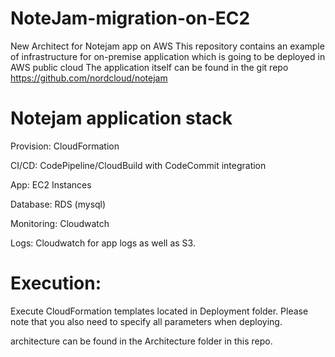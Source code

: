 # NoteJam-migration-on-EC2
New Architect for Notejam app on AWS
This repository contains an example of infrastructure for on-premise application which is going to be deployed in AWS public cloud The application itself can be found in the git repo https://github.com/nordcloud/notejam

# Notejam application stack

Provision: CloudFormation

CI/CD: CodePipeline/CloudBuild with CodeCommit integration

App: EC2 Instances

Database: RDS (mysql)

Monitoring: Cloudwatch

Logs: Cloudwatch for app logs as well as S3.


# Execution:
Execute CloudFormation templates located in Deployment folder. Please note that you also need to specify all parameters when deploying.

architecture can be found in the Architecture folder in this repo.
